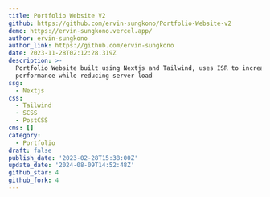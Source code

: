 ```yaml
---
title: Portfolio Website V2
github: https://github.com/ervin-sungkono/Portfolio-Website-v2
demo: https://ervin-sungkono.vercel.app/
author: ervin-sungkono
author_link: https://github.com/ervin-sungkono
date: 2023-11-28T02:12:28.319Z
description: >-
  Portfolio Website built using Nextjs and Tailwind, uses ISR to increase web
  performance while reducing server load
ssg:
  - Nextjs
css:
  - Tailwind
  - SCSS
  - PostCSS
cms: []
category:
  - Portfolio
draft: false
publish_date: '2023-02-28T15:38:00Z'
update_date: '2024-08-09T14:52:48Z'
github_star: 4
github_fork: 4
---
```

